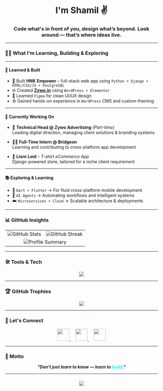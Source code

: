 <!-- Profile README for Shamil-devs -->

<h1 align="center">I'm Shamil ✌️</h1>
<h3 align="center">Code what's in front of you, design what’s beyond. Look around — that’s where ideas live.</h3>

---

### 👨‍💻 What I'm Learning, Building & Exploring

---

#### 🧱 Learned & Built

- 🧠 Built **HNK Empower** – full-stack web app using `Python + Django + HTML/CSS/JS + PostgreSQL`
- 🌐 Created [**Zywo.in**](https://zywo.in) using `WordPress + Elementor`
- 🎨 Learned `Figma` for clean UI/UX design
- ⚙️ Gained hands-on experience in `WordPress` CMS and custom theming

---

#### 🚧 Currently Working On

- 👔 **Technical Head @ Zywo Advertising** *(Part-time)*  
  Leading digital direction, managing client solutions & branding systems

- 👨‍💻 **Full-Time Intern @ Bridgeon**  
  Learning and contributing to cross-platform app development

- 👕 **Liore Loid** – *T-shirt eCommerce App*  
  Django-powered store, tailored for a niche client requirement

---

#### 📚 Exploring & Learning

- 💙 `Dart + Flutter` → For fluid cross-platform mobile development  
- 🤖 `AI Agents` → Automating workflows and intelligent systems  
- ☁️ `Microservices + Cloud` → Scalable architecture & deployments

---

### 📊 GitHub Insights

<table>
  <tr>
    <td align="left">
      <img src="https://github-readme-stats.vercel.app/api?username=Shamil-devs&show_icons=true&theme=tokyonight&hide_border=true" alt="GitHub Stats" />
    </td>
    <td align="right">
      <img src="https://streak-stats.demolab.com/?user=Shamil-devs&theme=tokyonight&hide_border=true" alt="GitHub Streak" />
    </td>
  </tr>
  <tr>
    <td colspan="2" align="center">
      <img src="https://github-profile-summary-cards.vercel.app/api/cards/profile-details?username=Shamil-devs&theme=tokyonight" alt="Profile Summary" />
    </td>
  </tr>
</table>

---

### 🛠️ Tools & Tech

<p align="center">
  <img src="https://skillicons.dev/icons?i=python,django,flutter,dart,html,css,js,figma,wordpress,git,vscode,github" />
</p>

---

### 🏆 GitHub Trophies

<p align="center">
  <img src="https://github-profile-trophy.vercel.app/?username=Shamil-devs&theme=tokyonight&column=7&margin-w=10&margin-h=15"/>
</p>

---

### 🤝 Let's Connect

<p align="center">
  <a href="https://www.instagram.com/your-handle" target="_blank">
    <img src="https://skillicons.dev/icons?i=instagram" width="40" />
  </a>
  &nbsp;&nbsp;&nbsp;
  <a href="https://www.linkedin.com/in/muhammed-shamil-b48a852a0" target="_blank">
    <img src="https://skillicons.dev/icons?i=linkedin" width="40" />
  </a>
  &nbsp;&nbsp;&nbsp;
  <a href="https://wa.me/917356077250" target="_blank">
    <img src="https://upload.wikimedia.org/wikipedia/commons/6/6b/WhatsApp.svg" width="40" />
  </a>
</p>

---

### 💬 Motto

<p align="center">
  <strong><em>"Don't just learn to know — learn to <span style='color:#00ffff;'>build</span>."</em></strong>
</p>

---
### 
<p align="center">
  <img src="https://readme-typing-svg.herokuapp.com/?lines=Hi,+I'm+Shamil!;Developer+%7C+Learner+%7C+Builder;I+build+what+I+learn;&center=true&width=500&height=45" />
</p>
